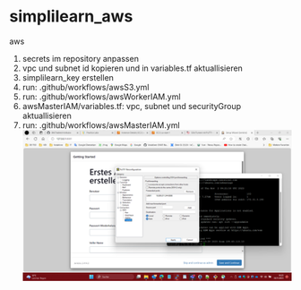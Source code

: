# simplilearn_aws
aws
1. secrets im repository anpassen
2. vpc und subnet id kopieren und in variables.tf aktuallisieren
3. simplilearn_key erstellen
4. run: .github/workflows/awsS3.yml
5. run: .github/workflows/awsWorkerIAM.yml
6. awsMasterIAM/variables.tf: vpc, subnet und securityGroup aktuallisieren
7. run: .github/workflows/awsMasterIAM.yml
![1](./jenkins_on_aws_gui_ssh_tunnel_to_lolocalhost_port_8081.png)
